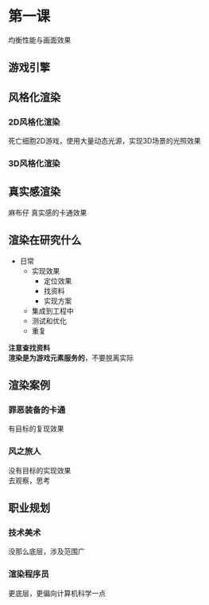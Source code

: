 # 第一课

均衡性能与画面效果
## 游戏引擎

## 风格化渲染
### 2D风格化渲染
死亡细胞2D游戏，使用大量动态光源，实现3D场景的光照效果

### 3D风格化渲染

## 真实感渲染
麻布仔
真实感的卡通效果  

## 渲染在研究什么
- 日常
    - 实现效果
        - 定位效果
        - 找资料
        - 实现方案
    - 集成到工程中
    - 测试和优化
    - 重复  

**注意查找资料**  
**渲染是为游戏元素服务的**，不要脱离实际

## 渲染案例
### 罪恶装备的卡通
有目标的复现效果

### 风之旅人
没有目标的实现效果  
去观察，思考  

## 职业规划
### 技术美术
没那么底层，涉及范围广

### 渲染程序员
更底层，更偏向计算机科学一点
